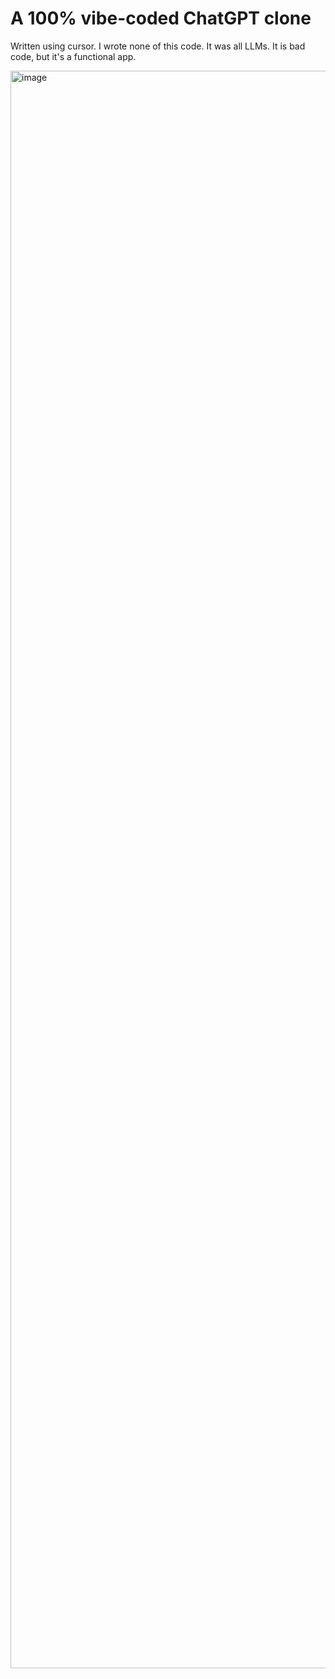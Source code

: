 # A 100% vibe-coded ChatGPT clone

Written using cursor. I wrote none of this code. It was all LLMs. It is bad code, but it's a functional app.

<img width="1179" height="2556" alt="image" src="https://github.com/user-attachments/assets/b63f3774-7b83-4dd1-84c1-3549ba7880a5" />
